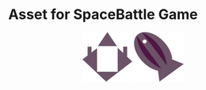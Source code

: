 # Asset for SpaceBattle Game
<center>
    <img height= "100px" width= "100px" align="center" src="https://github.com/sahilarora3117/spacebattleasset/blob/master/spaceship.png">
    <img height= "100px" width= "100px" align="center" src="https://github.com/sahilarora3117/spacebattleasset/blob/master/zep.png">
 </center>
